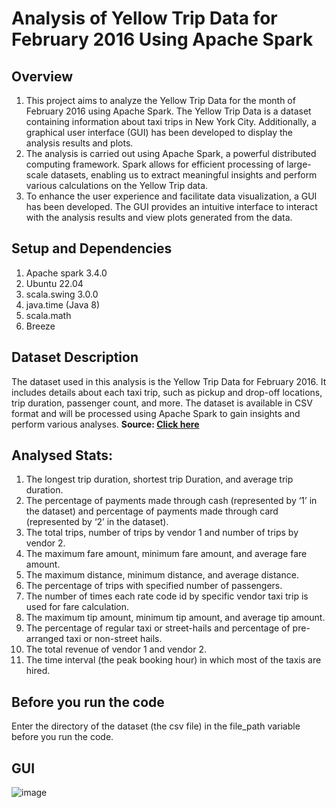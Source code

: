 # Analysis of Yellow Trip Data for February 2016 Using Apache Spark

## Overview
1. This project aims to analyze the Yellow Trip Data for the month of February 2016 using Apache Spark. The Yellow Trip Data is a dataset containing information about taxi trips in New York City. Additionally, a graphical user interface (GUI) has been developed to display the analysis results and plots.
2. The analysis is carried out using Apache Spark, a powerful distributed computing framework. Spark allows for efficient processing of large-scale datasets, enabling us to extract meaningful insights and perform various calculations on the Yellow Trip data.
3. To enhance the user experience and facilitate data visualization, a GUI has been developed. The GUI provides an intuitive interface to interact with the analysis results and view plots generated from the data.

## Setup and Dependencies
1. Apache spark 3.4.0
2. Ubuntu 22.04
3. scala.swing 3.0.0
4. java.time (Java 8)
5. scala.math
6. Breeze


## Dataset Description
The dataset used in this analysis is the Yellow Trip Data for February 2016. It includes details about each taxi trip, such as pickup and drop-off locations, trip duration, passenger count, and more. The dataset is available in CSV format and will be processed using Apache Spark to gain insights and perform various analyses.
<b>Source: <a href="http://www.nyc.gov/html/tlc/html/about/trip_record_data.shtml"> Click here</a></B>

## Analysed Stats:
1. The longest trip duration, shortest trip Duration, and average trip duration.
2. The percentage of payments made through cash (represented by ‘1’ in the dataset) and percentage of payments made through card (represented by ‘2’ in the dataset).
3. The total trips, number of trips by vendor 1 and number of trips by vendor 2.
4. The maximum fare amount, minimum fare amount, and average fare amount.
5. The maximum distance, minimum distance, and average distance.
6. The percentage of trips with specified number of passengers.
7. The number of times each rate code id by specific vendor taxi trip is used for fare calculation.
8. The maximum tip amount, minimum tip amount, and average tip amount.
9. The percentage of regular taxi or street-hails and percentage of pre-arranged taxi or non-street hails.
10. The total revenue of vendor 1 and vendor 2.
11. The time interval (the peak booking hour) in which most of the taxis are hired.


## Before you run the code
Enter the directory of the dataset (the csv file) in the file_path variable before you run the code.

## GUI
![image](https://github.com/SaiSatwikReddy07/Analysis-of-Yellow-Trip-Data-for-February-2016-Using-Apache-Spark/assets/109800395/a38afd02-29be-4c13-9483-ee17a18560c2)



